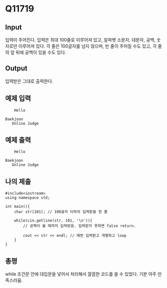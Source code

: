 # Q11719

## Input
입력이 주어진다. 입력은 최대 100줄로 이루어져 있고, 알파벳 소문자, 대문자, 공백, 숫자로만 이루어져 있다. 각 줄은 100글자를 넘지 않으며, 빈 줄이 주어질 수도 있고, 각 줄의 앞 뒤에 공백이 있을 수도 있다.

## Output
입력받은 그대로 출력한다.

## 예제 입력
```
    Hello

Baekjoon     
   Online Judge    
```

## 예제 출력

```
    Hello

Baekjoon     
   Online Judge    
```

## 나의 제출
```
#include<iostream>
using namespace std;

int main(){
    char str[101]; // 100글자 이하의 입력받을 한 줄

    while(cin.getline(str, 101, '\n')){ 
        // 공백이 올 때까지 입력받음. 입력받지 못하면 false return.

        cout << str << endl; // 매번 입력받고 개행하고 loop
    }
}
```

## 총평

while 조건문 안에 대입문을 넣어서 처리해서 깔끔한 코드를 쓸 수 있었다. 기분 아주 만족스러움.